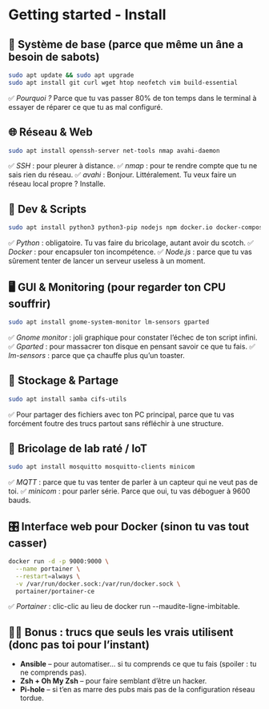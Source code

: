# Getting started - Install

## 🧱 **Système de base (parce que même un âne a besoin de sabots)**

```bash
sudo apt update && sudo apt upgrade
sudo apt install git curl wget htop neofetch vim build-essential
```

✅ _Pourquoi ?_ Parce que tu vas passer 80% de ton temps dans le terminal à essayer de réparer ce que tu as mal configuré.

## 🌐 **Réseau & Web**

```bash
sudo apt install openssh-server net-tools nmap avahi-daemon
```

✅ _SSH_ : pour pleurer à distance.
✅ _nmap_ : pour te rendre compte que tu ne sais rien du réseau.
✅ _avahi_ : Bonjour. Littéralement. Tu veux faire un réseau local propre ? Installe.

## 🧠 **Dev & Scripts**

```bash
sudo apt install python3 python3-pip nodejs npm docker.io docker-compose
```

✅ _Python_ : obligatoire. Tu vas faire du bricolage, autant avoir du scotch.
✅ _Docker_ : pour encapsuler ton incompétence.
✅ _Node.js_ : parce que tu vas sûrement tenter de lancer un serveur useless à un moment.

## 🖥️ **GUI & Monitoring (pour regarder ton CPU souffrir)**

```bash
sudo apt install gnome-system-monitor lm-sensors gparted
```

✅ _Gnome monitor_ : joli graphique pour constater l’échec de ton script infini.
✅ _Gparted_ : pour massacrer ton disque en pensant savoir ce que tu fais.
✅ _lm-sensors_ : parce que ça chauffe plus qu’un toaster.

## 💾 **Stockage & Partage**

```bash
sudo apt install samba cifs-utils
```

✅ Pour partager des fichiers avec ton PC principal, parce que tu vas forcément foutre des trucs partout sans réfléchir à une structure.

## 🧪 **Bricolage de lab raté / IoT**

```bash
sudo apt install mosquitto mosquitto-clients minicom
```

✅ _MQTT_ : parce que tu vas tenter de parler à un capteur qui ne veut pas de toi.
✅ _minicom_ : pour parler série. Parce que oui, tu vas déboguer à 9600 bauds.

## 🎛️ **Interface web pour Docker (sinon tu vas tout casser)**

```bash
docker run -d -p 9000:9000 \
  --name portainer \
  --restart=always \
  -v /var/run/docker.sock:/var/run/docker.sock \
  portainer/portainer-ce
```

✅ _Portainer_ : clic-clic au lieu de docker run --maudite-ligne-imbitable.

## 🧙‍♂️ **Bonus : trucs que seuls les vrais utilisent (donc pas toi pour l’instant)**

- **Ansible** – pour automatiser… si tu comprends ce que tu fais (spoiler : tu ne comprends pas).
- **Zsh + Oh My Zsh** – pour faire semblant d’être un hacker.
- **Pi-hole** – si t’en as marre des pubs mais pas de la configuration réseau tordue.
